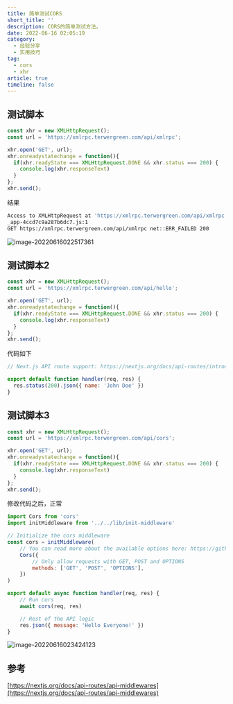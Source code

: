 ```yaml
---
title: 简单测试CORS
short_title: ''
description: CORS的简单测试方法。
date: 2022-06-16 02:05:19
category:
  - 经验分享
  - 实用技巧
tag:
  - cors
  - xhr
article: true
timeline: false
---
```

## 测试脚本

```javascript
const xhr = new XMLHttpRequest();
const url = 'https://xmlrpc.terwergreen.com/api/xmlrpc';

xhr.open('GET', url);
xhr.onreadystatechange = function(){
  if(xhr.readyState === XMLHttpRequest.DONE && xhr.status === 200) {
    console.log(xhr.responseText)
  }
};
xhr.send();
```

结果

```bash
Access to XMLHttpRequest at 'https://xmlrpc.terwergreen.com/api/xmlrpc' from origin 'https://nextjs.org' has been blocked by CORS policy: No 'Access-Control-Allow-Origin' header is present on the requested resource.
_app-4ccd7c9a287b6dc7.js:1          
GET https://xmlrpc.terwergreen.com/api/xmlrpc net::ERR_FAILED 200
```

![image-20220616022517361](https://img1.terwer.space/20220616022520.png)

## 测试脚本2

```javascript
const xhr = new XMLHttpRequest();
const url = 'https://xmlrpc.terwergreen.com/api/hello';

xhr.open('GET', url);
xhr.onreadystatechange = function(){
  if(xhr.readyState === XMLHttpRequest.DONE && xhr.status === 200) {
    console.log(xhr.responseText)
  }
};
xhr.send();
```

代码如下

```javascript
// Next.js API route support: https://nextjs.org/docs/api-routes/introduction

export default function handler(req, res) {
  res.status(200).json({ name: 'John Doe' })
}
```

## 测试脚本3

```javascript
const xhr = new XMLHttpRequest();
const url = 'https://xmlrpc.terwergreen.com/api/cors';

xhr.open('GET', url);
xhr.onreadystatechange = function(){
  if(xhr.readyState === XMLHttpRequest.DONE && xhr.status === 200) {
    console.log(xhr.responseText)
  }
};
xhr.send();
```

修改代码之后，正常

```javascript
import Cors from 'cors'
import initMiddleware from '../../lib/init-middleware'

// Initialize the cors middleware
const cors = initMiddleware(
    // You can read more about the available options here: https://github.com/expressjs/cors#configuration-options
    Cors({
        // Only allow requests with GET, POST and OPTIONS
        methods: ['GET', 'POST', 'OPTIONS'],
    })
)

export default async function handler(req, res) {
    // Run cors
    await cors(req, res)

    // Rest of the API logic
    res.json({ message: 'Hello Everyone!' })
}
```

![image-20220616023424123](https://img1.terwer.space/20220616023427.png)

## 参考

[https://nextjs.org/docs/api-routes/api-middlewares](https://nextjs.org/docs/api-routes/api-middlewares)
